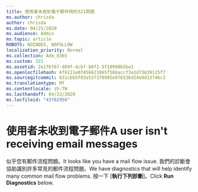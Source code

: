 ```yaml
---
title: 使用者未收到電子郵件時的321問題
ms.author: chrisda
author: chrisda
ms.date: 04/21/2020
ms.audience: Admin
ms.topic: article
ROBOTS: NOINDEX, NOFOLLOW
localization_priority: Normal
ms.collection: Adm_O365
ms.custom: 321
ms.assetid: 2a1f6f67-d69f-4cbf-b0f2-5f10998b5ba1
ms.openlocfilehash: 6f6111e07456821865f56baccf3a1d73639125f7
ms.sourcegitcommit: 631cbb5f03e5371f0995e976536d24e9d13746c3
ms.translationtype: MT
ms.contentlocale: zh-TW
ms.lasthandoff: 04/22/2020
ms.locfileid: "43762956"
---
```

# <a name="a-user-isnt-receiving-email-messages"></a><span data-ttu-id="ced3e-102">使用者未收到電子郵件</span><span class="sxs-lookup"><span data-stu-id="ced3e-102">A user isn't receiving email messages</span></span>

<span data-ttu-id="ced3e-103">似乎您有郵件流程問題。</span><span class="sxs-lookup"><span data-stu-id="ced3e-103">It looks like you have a mail flow issue.</span></span> <span data-ttu-id="ced3e-104">我們的診斷會協助識別許多常見的郵件流程問題。</span><span class="sxs-lookup"><span data-stu-id="ced3e-104">We have diagnostics that will help identify many common mail flow problems.</span></span> <span data-ttu-id="ced3e-105">按一下 [**執行下列診斷**]。</span><span class="sxs-lookup"><span data-stu-id="ced3e-105">Click **Run Diagnostics** below.</span></span>
 